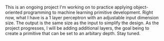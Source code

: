 This is an ongoing project I'm working on to practice applying object-oriented programming to machine learning primitive development. Right now, what I have is a 1 layer perceptron with an adjustable input dimension size. The output is the same size as the input to simplify the design. As the project progresses, I will be adding additional layers, the goal being to create a primitive that can be set to an arbitary depth. Stay tuned.

